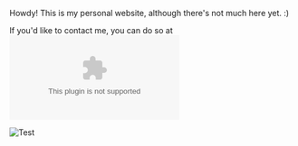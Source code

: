 Howdy! This is my personal website, although there's not much here yet. :)

If you'd like to contact me, you can do so at ![site@eheisig.com](mailto:site@eheisig.com)

![Test](https://github.com/eheisig/eheisig.github.io/assets/97981784/db50938e-62f0-4425-b70d-b273c3b32304)

